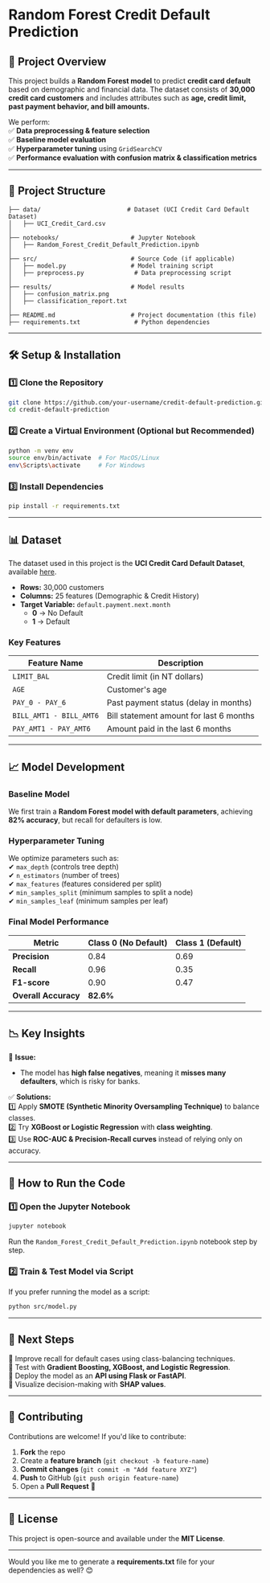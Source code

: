 # **Random Forest Credit Default Prediction**  

## 📌 **Project Overview**  
This project builds a **Random Forest model** to predict **credit card default** based on demographic and financial data. The dataset consists of **30,000 credit card customers** and includes attributes such as **age, credit limit, past payment behavior, and bill amounts.**  

We perform:  
✅ **Data preprocessing & feature selection**  
✅ **Baseline model evaluation**  
✅ **Hyperparameter tuning** using `GridSearchCV`  
✅ **Performance evaluation with confusion matrix & classification metrics**  

---

## 📂 **Project Structure**  
```
├── data/                        # Dataset (UCI Credit Card Default Dataset)
│   ├── UCI_Credit_Card.csv
│
├── notebooks/                    # Jupyter Notebook
│   ├── Random_Forest_Credit_Default_Prediction.ipynb
│
├── src/                          # Source Code (if applicable)
│   ├── model.py                  # Model training script
│   ├── preprocess.py              # Data preprocessing script
│
├── results/                      # Model results
│   ├── confusion_matrix.png
│   ├── classification_report.txt
│
├── README.md                     # Project documentation (this file)
├── requirements.txt               # Python dependencies
```

---

## 🛠️ **Setup & Installation**  

### **1️⃣ Clone the Repository**  
```bash
git clone https://github.com/your-username/credit-default-prediction.git
cd credit-default-prediction
```

### **2️⃣ Create a Virtual Environment (Optional but Recommended)**
```bash
python -m venv env
source env/bin/activate  # For MacOS/Linux
env\Scripts\activate     # For Windows
```

### **3️⃣ Install Dependencies**  
```bash
pip install -r requirements.txt
```

---

## 📊 **Dataset**  
The dataset used in this project is the **UCI Credit Card Default Dataset**, available [here](https://archive.ics.uci.edu/ml/datasets/default+of+credit+card+clients).  

- **Rows:** 30,000 customers  
- **Columns:** 25 features (Demographic & Credit History)  
- **Target Variable:** `default.payment.next.month`  
  - **0** → No Default  
  - **1** → Default  

### **Key Features**  
| Feature Name   | Description |
|---------------|------------|
| `LIMIT_BAL`   | Credit limit (in NT dollars) |
| `AGE`         | Customer's age |
| `PAY_0 - PAY_6` | Past payment status (delay in months) |
| `BILL_AMT1 - BILL_AMT6` | Bill statement amount for last 6 months |
| `PAY_AMT1 - PAY_AMT6` | Amount paid in the last 6 months |

---

## 📈 **Model Development**  

### **Baseline Model**  
We first train a **Random Forest model with default parameters**, achieving **82% accuracy**, but recall for defaulters is low.  

### **Hyperparameter Tuning**  
We optimize parameters such as:  
✔ `max_depth` (controls tree depth)  
✔ `n_estimators` (number of trees)  
✔ `max_features` (features considered per split)  
✔ `min_samples_split` (minimum samples to split a node)  
✔ `min_samples_leaf` (minimum samples per leaf)  

### **Final Model Performance**  
| Metric      | Class 0 (No Default) | Class 1 (Default) |
|------------|----------------------|-------------------|
| **Precision** | 0.84 | 0.69 |
| **Recall** | 0.96 | 0.35 |
| **F1-score** | 0.90 | 0.47 |
| **Overall Accuracy** | **82.6%** |

---

## 📉 **Key Insights**  

🔴 **Issue:**  
- The model has **high false negatives**, meaning it **misses many defaulters**, which is risky for banks.  

✅ **Solutions:**  
1️⃣ Apply **SMOTE (Synthetic Minority Oversampling Technique)** to balance classes.  
2️⃣ Try **XGBoost or Logistic Regression** with **class weighting**.  
3️⃣ Use **ROC-AUC & Precision-Recall curves** instead of relying only on accuracy.  

---

## 🚀 **How to Run the Code**  

### **1️⃣ Open the Jupyter Notebook**  
```bash
jupyter notebook
```
Run the `Random_Forest_Credit_Default_Prediction.ipynb` notebook step by step.

### **2️⃣ Train & Test Model via Script**  
If you prefer running the model as a script:
```bash
python src/model.py
```

---

## 📌 **Next Steps**  
🔹 Improve recall for default cases using class-balancing techniques.  
🔹 Test with **Gradient Boosting, XGBoost, and Logistic Regression**.  
🔹 Deploy the model as an **API using Flask or FastAPI**.  
🔹 Visualize decision-making with **SHAP values**.  

---

## 🤝 **Contributing**  
Contributions are welcome! If you'd like to contribute:  
1. **Fork** the repo  
2. Create a **feature branch** (`git checkout -b feature-name`)  
3. **Commit changes** (`git commit -m "Add feature XYZ"`)  
4. **Push** to GitHub (`git push origin feature-name`)  
5. Open a **Pull Request** 🎉  

---

## 📜 **License**  
This project is open-source and available under the **MIT License**.

---

Would you like me to generate a **requirements.txt** file for your dependencies as well? 😊

